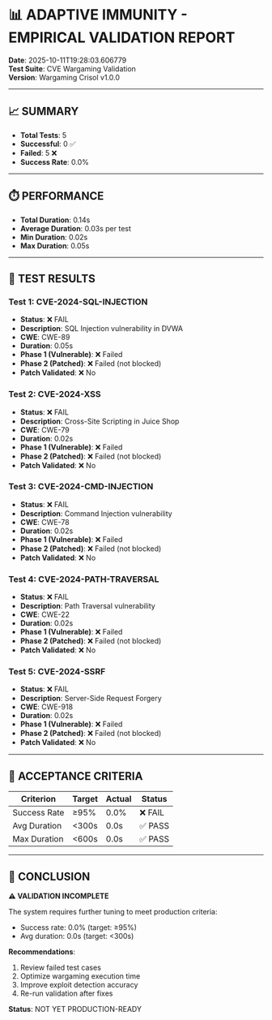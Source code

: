 
# 📊 ADAPTIVE IMMUNITY - EMPIRICAL VALIDATION REPORT

**Date**: 2025-10-11T19:28:03.606779  
**Test Suite**: CVE Wargaming Validation  
**Version**: Wargaming Crisol v1.0.0

---

## 📈 SUMMARY

- **Total Tests**: 5
- **Successful**: 0 ✅
- **Failed**: 5 ❌
- **Success Rate**: 0.0%

---

## ⏱️ PERFORMANCE

- **Total Duration**: 0.14s
- **Average Duration**: 0.03s per test
- **Min Duration**: 0.02s
- **Max Duration**: 0.05s

---

## 🧪 TEST RESULTS


### Test 1: CVE-2024-SQL-INJECTION

- **Status**: ❌ FAIL
- **Description**: SQL Injection vulnerability in DVWA
- **CWE**: CWE-89
- **Duration**: 0.05s
- **Phase 1 (Vulnerable)**: ❌ Failed
- **Phase 2 (Patched)**: ❌ Failed (not blocked)
- **Patch Validated**: ❌ No

### Test 2: CVE-2024-XSS

- **Status**: ❌ FAIL
- **Description**: Cross-Site Scripting in Juice Shop
- **CWE**: CWE-79
- **Duration**: 0.02s
- **Phase 1 (Vulnerable)**: ❌ Failed
- **Phase 2 (Patched)**: ❌ Failed (not blocked)
- **Patch Validated**: ❌ No

### Test 3: CVE-2024-CMD-INJECTION

- **Status**: ❌ FAIL
- **Description**: Command Injection vulnerability
- **CWE**: CWE-78
- **Duration**: 0.02s
- **Phase 1 (Vulnerable)**: ❌ Failed
- **Phase 2 (Patched)**: ❌ Failed (not blocked)
- **Patch Validated**: ❌ No

### Test 4: CVE-2024-PATH-TRAVERSAL

- **Status**: ❌ FAIL
- **Description**: Path Traversal vulnerability
- **CWE**: CWE-22
- **Duration**: 0.02s
- **Phase 1 (Vulnerable)**: ❌ Failed
- **Phase 2 (Patched)**: ❌ Failed (not blocked)
- **Patch Validated**: ❌ No

### Test 5: CVE-2024-SSRF

- **Status**: ❌ FAIL
- **Description**: Server-Side Request Forgery
- **CWE**: CWE-918
- **Duration**: 0.02s
- **Phase 1 (Vulnerable)**: ❌ Failed
- **Phase 2 (Patched)**: ❌ Failed (not blocked)
- **Patch Validated**: ❌ No


---

## 🎯 ACCEPTANCE CRITERIA

| Criterion | Target | Actual | Status |
|-----------|--------|--------|--------|
| Success Rate | ≥95% | 0.0% | ❌ FAIL |
| Avg Duration | <300s | 0.0s | ✅ PASS |
| Max Duration | <600s | 0.0s | ✅ PASS |

---

## 📝 CONCLUSION


**⚠️ VALIDATION INCOMPLETE**

The system requires further tuning to meet production criteria:
- Success rate: 0.0% (target: ≥95%)
- Avg duration: 0.0s (target: <300s)

**Recommendations**:
1. Review failed test cases
2. Optimize wargaming execution time
3. Improve exploit detection accuracy
4. Re-run validation after fixes

**Status**: NOT YET PRODUCTION-READY
